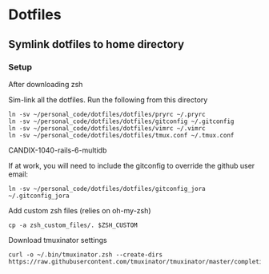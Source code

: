# Dotfiles

## Symlink dotfiles to home directory

### Setup
After downloading zsh

Sim-link all the dotfiles. Run the following from this directory
```
ln -sv ~/personal_code/dotfiles/dotfiles/pryrc ~/.pryrc
ln -sv ~/personal_code/dotfiles/dotfiles/gitconfig ~/.gitconfig
ln -sv ~/personal_code/dotfiles/dotfiles/vimrc ~/.vimrc
ln -sv ~/personal_code/dotfiles/dotfiles/tmux.conf ~/.tmux.conf
```
CANDIX-1040-rails-6-multidb

If at work, you will need to include the gitconfig to override the github user email:

```
ln -sv ~/personal_code/dotfiles/dotfiles/gitconfig_jora ~/.gitconfig_jora
```

Add custom zsh files (relies on oh-my-zsh)
```
cp -a zsh_custom_files/. $ZSH_CUSTOM
```


Download tmuxinator settings
```
curl -o ~/.bin/tmuxinator.zsh --create-dirs https://raw.githubusercontent.com/tmuxinator/tmuxinator/master/completion/tmuxinator.zsh 
```